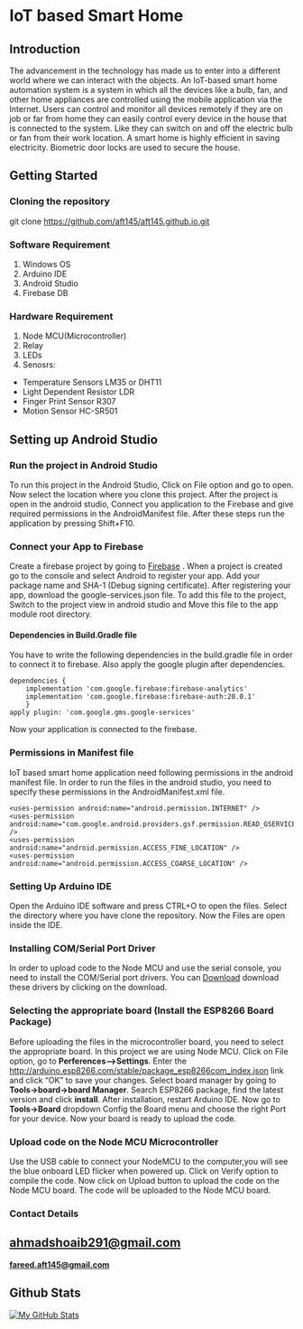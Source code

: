 # IoT based Smart Home
## Introduction
The advancement in the technology has made us to enter into a different world where we can interact with the objects. An IoT-based smart home automation system is a system in which all the devices like a bulb, fan, and other home appliances are controlled using the mobile application via the Internet. Users can control and monitor all devices remotely if they are on job or far from home they can easily control every device in the house that is connected to the system. Like they can switch on and off the electric bulb or fan from their work location. A smart home is highly efficient in saving electricity. Biometric door locks are used to secure the house. 
## Getting Started
### Cloning the repository
git clone https://github.com/aft145/aft145.github.io.git
### Software Requirement
1. Windows OS
3. Arduino IDE
4. Android Studio
5. Firebase DB
### Hardware Requirement
1. Node MCU(Microcontroller)
2. Relay
3. LEDs
4. Senosrs:
  * Temperature Sensors LM35 or DHT11
  * Light Dependent Resistor LDR
  * Finger Print Sensor R307
  * Motion Sensor HC-SR501
## Setting up Android Studio
### Run the project in Android Studio
To run  this project in the Android Studio, Click on File option and go to open. Now select the location where you clone this project. After the project is open in the android studio, Connect you application to the Firebase and give required permissions in the AndroidManifest file. After these steps run the application by pressing Shift+F10.
### Connect your App to Firebase
Create a firebase project by going to [Firebase](https://firebase.google.com/ "Firebase site") . When a project is created go to the console and select Android to register your app. Add your package name and SHA-1 (Debug signing certificate). After registering your app, download the google-services.json file. To add this file to the project, Switch to the project view in android studio and Move this file to the app module root directory.
#### Dependencies in Build.Gradle file
You have to write the following dependencies in the build.gradle file in order to connect it to firebase. Also apply the google plugin after dependencies.

```
dependencies {
    implementation 'com.google.firebase:firebase-analytics'
    implementation 'com.google.firebase:firebase-auth:20.0.1'
    }
apply plugin: 'com.google.gms.google-services'
```

Now your application is connected to the firebase.
### Permissions in Manifest file
IoT based  smart home application need following permissions in the android manifest file. In order to run the files in the android studio, you need to specify these permissions in the AndroidManifest.xml file.

```
<uses-permission android:name="android.permission.INTERNET" />
<uses-permission android:name="com.google.android.providers.gsf.permission.READ_GSERVICES" />
<uses-permission android:name="android.permission.ACCESS_FINE_LOCATION" />
<uses-permission android:name="android.permission.ACCESS_COARSE_LOCATION" />
```

### Setting Up Arduino IDE
Open the Arduino IDE software and press CTRL+O to open the files. Select the directory where you have clone the repository. Now the Files are open inside the IDE.
### Installing COM/Serial Port Driver
In order to upload code to the Node MCU and use the serial console, you need to install the COM/Serial port drivers. You can [Download](https://github.com/nodemcu/nodemcu-devkit/tree/master/Drivers "COM/Serial Port") download these drivers by clicking on the download.
### Selecting the appropriate board (Install the ESP8266 Board Package)
Before uploading the files in the microcontroller board, you need to select the appropriate board. In this project we are using Node MCU. Click on File option, go to **Perferences–>Settings**. Enter the http://arduino.esp8266.com/stable/package_esp8266com_index.json link and click “OK” to save your changes. Select board manager by going to **Tools->board->board Manager**. Search ESP8266 package, find the latest version and click **install**. After installation, restart Arduino IDE. Now go to **Tools->Board** dropdown Config the Board menu and choose the right Port for your device. Now your board is ready to upload the code. 
### Upload code on the Node MCU Microcontroller
Use the USB cable to connect your NodeMCU to the computer,you will see the blue onboard LED flicker when powered up. Click on Verify option to compile the code. Now click on Upload button to upload the code on the Node MCU board. The code will be uploaded to the Node MCU board.
### Contact Details
**ahmadshoaib291@gmail.com**
---
**fareed.aft145@gmail.com**
## Github Stats

[![My GitHub Stats](https://github-readme-stats.vercel.app/api/?username=aft145&count_private=true&theme=tokyonight&showicons=true)]()
